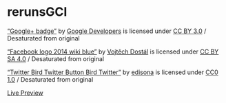 # rerunsGCI

[“Google+ badge”](https://commons.wikimedia.org/wiki/File:Google_Plus_logo_2015.svg) by [Google Developers](https://developers.google.com/+/web/badge/) is licensed under [CC BY 3.0](https://creativecommons.org/licenses/by/3.0/) / Desaturated from original

[“Facebook logo 2014 wiki blue”](https://commons.wikimedia.org/wiki/File:Facebook_logo_2014_wiki_blue.gif) by [Vojtěch Dostál](https://commons.wikimedia.org/wiki/User:Vojtěch_Dostál) is licensed under [CC BY SA 4.0](https://creativecommons.org/licenses/by-sa/4.0/deed.en) / Desaturated from original

[“Twitter Bird Twitter Button Bird Twitter”](https://pixabay.com/en/twitter-bird-twitter-button-bird-1366218/) by [edisona](https://pixabay.com/en/users/edisona-1677120/) is licensed under [CC0 1.0](https://creativecommons.org/publicdomain/zero/1.0/deed.en) / Desaturated from original

[Live Preview](https://rerunsgci.github.io/rerunsGCI/)
